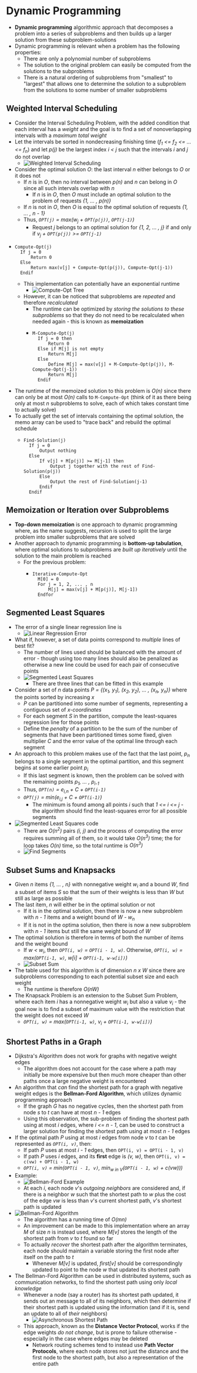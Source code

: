 # Dynamic Programming
- **Dynamic programming** algorithmic approach that decomposes a problem into a series of subproblems and then builds up a larger solution from these subproblem-solutions
- Dynamic programming is relevant when a problem has the following properties:
    - There are only a polynomial number of subproblems
    - The solution to the original problem can easily be computed from the solutions to the subproblems
    - There is a natural ordering of subproblems from "smallest" to "largest" that allows one to determine the solution to a subproblem from the solutions to some number of smaller subproblems
## Weighted Interval Scheduling
- Consider the Interval Scheduling Problem, with the added condition that each interval has a *weight* and the goal is to find a set of nonoverlapping intervals with a *maximum total weight*
- Let the intervals be sorted in nondecreasing finishing time (*f<sub>1</sub> <= f<sub>2</sub> <= ... <= f<sub>n</sub>*) and let *p(j)* be the largest index *i < j* such that the intervals *i* and *j* do not overlap
    - ![Weighted Interval Scheduling](../Images/Weighted_Interval_Scheduling.png)
- Consider the optimal solution *O*: the last interval *n* either belongs to *O* or it does not
    - If *n* is in *O*, then no interval between *p(n)* and *n* can belong in *O* since all such intervals overlap with *n*
        - If *n* is in *O*, then *O* must include an optimal solution to the problem of requests  *{1, ... , p(n)}*
    - If *n* is not in *O*, then *O* is equal to the optimal solution of requests *{1, ... , n - 1}*
    - Thus, *`OPT(j)` = max(w<sub>j</sub> + `OPT(p(j))`, `OPT(j-1)`)*
        - Request *j* belongs to an optimal solution for *{1, 2, ... , j}* if and only if *v<sub>j</sub> + `OPT(p(j))` >= `OPT(j-1)`*
-     Compute-Opt(j)
        If j = 0
            Return 0
        Else
            Return max(v[j] + Compute-Opt(p(j)), Compute-Opt(j-1))
        Endif
    - This implementation can potentially have an exponential runtime
        - ![Compute-Opt Tree](../Images/Compute_Opt_Tree.png)
    - However, it can be noticed that subproblems are *repeated* and therefore *recalculated* 
        - The runtime can be optimized by *storing the solutions to these subproblems* so that they do not need to be recalculated when needed again - this is known as **memoization**
        -     M-Compute-Opt(j)
                If j = 0 then
                    Return 0
                Else if M[j] is not empty
                    Return M[j]
                Else
                    Define M[j] = max(v[j] + M-Compute-Opt(p(j)), M-Compute-Opt(j-1))
                    Return M[j]
                Endif
- The runtime of the memoized solution to this problem is *O(n)* since there can only be at most *O(n)* calls to `M-Compute-Opt` (think of it as there being only at most *n* subproblems to solve, each of which takes constant time to actually solve)
- To actually get the set of intervals containing the optimal solution, the memo array can be used to "trace back" and rebuild the optimal schedule
    -     Find-Solution(j)
            If j = 0
                Output nothing
            Else
                If v[j] + M[p(j)] >= M[j-1] then
                    Output j together with the rest of Find-Solution(p(j))
                Else
                    Output the rest of Find-Solution(j-1)
                Endif
            Endif
## Memoization or Iteration over Subproblems
- **Top-down memoization** is one approach to dynamic programming where, as the name suggests, recursion is used to split the large problem into smaller subproblems that are solved
- Another approach to dynamic programming is **bottom-up tabulation**, where optimal solutions to subproblems are *built up iteratively* until the solution to the main problem is reached
    - For the previous problem:
        -     Iterative-Compute-Opt
                M[0] = 0
                For j = 1, 2, ... , n
                    M[j] = max(v[j] + M[p(j)], M[j-1])
                Endfor
## Segmented Least Squares
- The error of a single linear regression line is
    - ![Linear Regression Error](../Images/Linear_Regression_Error.png)
- What if, however, a set of data points correspond to *multiple* lines of best fit?
    - The number of lines used should be balanced with the amount of error - though using too many lines should also be penalized as otherwise a new line could be used for each pair of consecutive points
    - ![Segmented Least Squares](../Images/Segmented_Least_Squares.png)
        - There are three lines that can be fitted in this example
- Consider a set of *n* data points *P = {(x<sub>1</sub>, y<sub>1</sub>), (x<sub>2</sub>, y<sub>2</sub>), ... , (x<sub>n</sub>, y<sub>n</sub>)}* where the points sorted by increasing *x*
    - *P* can be partitioned into some number of segments, representing a contiguous set of *x-coordinates*
    - For each segment *S* in the partition, compute the least-squares regression line for those points
    - Define the *penalty* of a partition to be the sum of the number of segments that have been partitioned times some fixed, given multiplier *C* and the error value of the optimal line through each segment
- An approach to this problem makes use of the fact that the last point, *p<sub>n</sub>* belongs to a single segment in the optimal partition, and this segment begins at some earlier point *p<sub>i</sub>*
    - If this last segment is known, then the problem can be solved with the remaining points *p<sub>1</sub>, ... , p<sub>i-1</sub>*
    - Thus, *`OPT(n)` = e<sub>i,n</sub> + C + `OPT(i-1)`*
    - *`OPT(j)` = min(e<sub>i,j</sub> + C + `OPT(i-1)`)*
        - The minimum is found among all points *i* such that *1 <= i <= j* - the algorithm should find the least-squares error for all possible segments
- ![Segmented Least Squares code](../Images/Segmented_Least_Squares_Code.png)
    - There are *O(n<sup>2</sup>)* pairs *(i, j)* and the process of computing the error requires summing all of them, so it would take *O(n<sup>3</sup>)* time; the for loop takes *O(n)* time, so the total runtime is *O(n<sup>3</sup>)*
    - ![Find Segments](../Images/Find_Segments.png)
## Subset Sums and Knapsacks
- Given *n* items *{1, ... , n}* with nonnegative weight *w<sub>i</sub>* and a bound *W*, find a subset of items *S* so that the sum of their weights is less than *W* but still as large as possible
- The last item, *n* will either be in the optimal solution or not
    - If it is in the optimal solution, then there is now a new subproblem with *n - 1* items and a weight bound of *W - w<sub>n</sub>*
    - If it is not in the optima solution, then there is now a new subproblem with *n - 1* items but still the same weight bound of *W*
- The optimal solution is therefore in terms of both the number of items and the weight bound
    - If *w < w<sub>i</sub>*, then *`OPT(i, w)` = `OPT(i - 1, w)`*. Otherwise, *`OPT(i, w)` = max(`OPT(i-1, w)`, w[i] + `OPT(i-1, w-w[i])`)* 
    - ![Subset Sum](../Images/Subset_Sum.png)
- The table used for this algorithm is of dimension *n x W* since there are subproblems corresponding to each potential subset size and each weight
    - The runtime is therefore *O(nW)*
- The Knapsack Problem is an extension to the Subset Sum Problem, where each item *i* has a nonnegative weight *w<sub>i</sub>* but also a value *v<sub>i</sub>* - the goal now is to find a subset of maximum value with the restriction that the weight does not exceed *W*
    - *`OPT(i, w)` = max(`OPT(i-1, w)`, v<sub>i</sub> + `OPT(i-1, w-w[i])`)*
## Shortest Paths in a Graph
- Dijkstra's Algorithm does not work for graphs with negative weight edges 
    - The algorithm does not account for the case where a path may initially be more expensive but then much more cheaper than other paths once a large negative weight is encountered
- An algorithm that *can* find the shortest path for a graph with negative weight edges is the **Bellman-Ford Algorithm**, which utilizes dynamic programming approach 
    - If the graph *G* has no negative cycles, then the shortest path from node *s* to *t* can have at most *n - 1* edges
    - Using this observation, the sub-problem of finding the shortest path using at most *i* edges, where *i <= n - 1*, can be used to construct a larger solution for finding the shortest path using at most *n - 1* edges
- If the optimal path *P* using at most *i* edges from node *v* to *t* can be represented as *`OPT(i, v)`*, then:
    - If path *P* uses at most *i - 1* edges, then `OPT(i, v) = OPT(i - 1, v)`
    - If path *P* uses *i* edges, and its **first** edge is *(v, w)*, then `OPT(i, v) = c(vw) + OPT(i - 1, w)`
    - *`OPT(i, v)` = min(`OPT(i - 1, v)`, min<sub>w in V</sub>(`OPT(i - 1, w)` + c(vw)))*
- Example:
    - ![Bellman-Ford Example](../Images/Bellman-Ford_Example.png)
    - At each *i*, each node *v*'s *outgoing neighbors* are considered and, if there is a neighbor *w* such that the shortest path to *w* plus the cost of the edge *vw* is less than *v*'s current shortest path, *v*'s shortest path is updated
- ![Bellman-Ford Algorithm](../Images/Bellman-Ford.png)
    - The algorithm has a running time of *O(mn)*
    - An improvement can be made to this implementation where an array *M* of size *n* is instead used, where *M[v]* stores the length of the shortest path from *v* to *t* found so far
    - To actually *recover* the shortest path after the algorithm terminates, each node should maintain a variable storing the first node after itself on the path to *t*
        - Whenever *M[v]* is updated, *first[v]* should be correspondingly updated to point to the node *w* that updated its shortest path
- The Bellman-Ford Algorithm can be used in distributed systems, such as communication networks, to find the shortest path using only *local knowledge*
    - Whenever a node (say a router) has its shortest path updated, it sends out an message to all of its neighbors, which then determine if their shortest path is updated using the information (and if it is, send an update to all of *their* neighbors)
        - ![Asynchronous Shortest Path](../Images/Asynchronous_Shortest_Path.png)
    - This approach, known as the **Distance Vector Protocol**, works if the edge weights *do not change*, but is prone to failure otherwise - especially in the case where edges may be deleted
        - Network routing schemes tend to instead use **Path Vector Protocols**, where each node stores not just the distance and the first node to the shortest path, but also a representation of the entire path